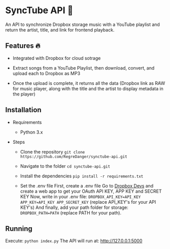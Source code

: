 # SyncTube API 🎵
An API to synchronize Dropbox storage music with a YouTube playlist and return the artist, title, and link for frontend playback.

## Features 🔥
- Integrated with Dropbox for cloud sotrage

- Extract songs from a YouTube Playlist, then download, convert, and upload each to Dropbox as MP3
- Once the upload is complete, it returns all the data (Dropbox link as RAW for music player, along with the title and the artist to display metadata in the player)

## Installation
- Requirements
    - Python 3.x

- Steps
    - Clone the repository
	`git clone https://github.com/RegreDanger/synctube-api.git`
	
	- Navigate to the folder
	`cd synctube-api.git`
	
	- Install the dependencies
	`pip install -r requirements.txt`
	
	- Set the .env file
	First, create a .env file
	Go to [Dropbox Devs](https://www.dropbox.com/developers) and create a web app to get your OAuth API KEY, APP KEY and SECRET KEY
	Now, write in your .env file: `DROPBOX_API_KEY=API_KEY APP_KEY=API_KEY APP_SECRET_KEY` (replace API_KEY's for your API KEY's)
                 And finally, add your path folder for storage: `DROPBOX_PATH=PATH` (replace PATH for your path).

## Running
Execute: `python index.py`
The API will run at: http://127.0.0.1:5000